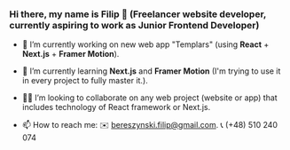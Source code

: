 ### Hi there, my name is Filip 👋 (Freelancer website developer, currently aspiring to work as Junior Frontend Developer)


 - 🔭 I’m currently working on new web app "Templars" (using **React** + **Next.js** + **Framer Motion**).

- 🌱 I’m currently learning **Next.js** and **Framer Motion** (I'm trying to use it in every project to fully master it.).

- 🙋‍♂️ I’m looking to collaborate on any web project (website or app) that includes technology of React framework or Next.js.

- 📫 How to reach me:
      ✉️ bereszynski.filip@gmail.com.
      📞 (+48) 510 240 074
